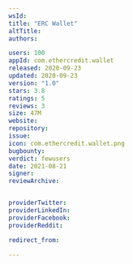 ```yaml
---
wsId: 
title: "ERC Wallet"
altTitle: 
authors:

users: 100
appId: com.ethercredit.wallet
released: 2020-09-23
updated: 2020-09-23
version: "1.0"
stars: 3.8
ratings: 5
reviews: 3
size: 47M
website: 
repository: 
issue: 
icon: com.ethercredit.wallet.png
bugbounty: 
verdict: fewusers
date: 2021-08-21
signer: 
reviewArchive:


providerTwitter: 
providerLinkedIn: 
providerFacebook: 
providerReddit: 

redirect_from:

---
```



